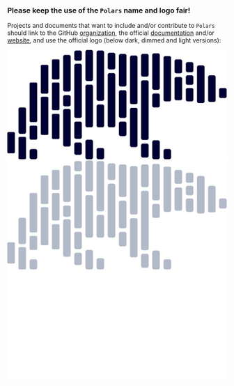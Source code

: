 ### Please keep the use of the `Polars` name and logo fair!

Projects and documents that want to include and/or contribute to `Polars` should link to
the GitHub [organization](https://github.com/pola-rs), the official [documentation]()
and/or [website](), and use the official logo (below dark, dimmed and light versions):

![Polars official logo (dark)](https://raw.githubusercontent.com/pola-rs/polars-static/master/logos/polars-logo-dark.svg)
![Polars official logo (dimmed)](https://raw.githubusercontent.com/pola-rs/polars-static/master/logos/polars-logo-dimmed.svg)
![Polars official logo (light)](https://raw.githubusercontent.com/pola-rs/polars-static/master/logos/polars-logo-light.svg)
